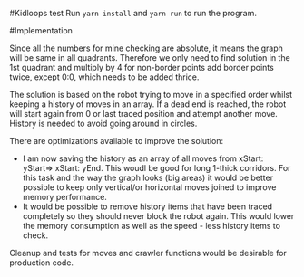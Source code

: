 #Kidloops test
Run `yarn install` and `yarn run` to run the program.

#Implementation

Since all the numbers for mine checking are absolute, it means
the graph will be same in all quadrants. Therefore we only need to
find solution in the 1st quadrant and multiply by 4 for non-border points
add border points twice, except 0:0, which needs to be added thrice.

The solution is based on the robot trying to move in a specified order
whilst keeping a history of moves in an array. If a dead end is reached,
the robot will start again from 0 or last traced position and attempt another move.
History is needed to avoid going around in circles.

There are optimizations available to improve the solution:

-   I am now saving the history as an array of all moves from xStart: yStart=> xStart: yEnd.
    This woudl be good for long 1-thick corridors. For this task and the way the graph looks
    (big areas) it would be better possible to keep only vertical/or horizontal moves joined to
    improve memory performance.
-   It would be possible to remove history items that have been traced completely
    so they should never block the robot again. This would lower the memory consumption
    as well as the speed - less history items to check.

Cleanup and tests for moves and crawler functions would be desirable for production code.
